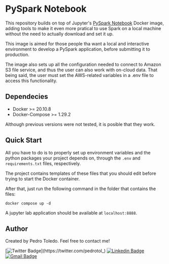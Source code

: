 # PySpark Notebook

This repository builds on top of Jupyter's [PySpark Notebook](https://github.com/jupyter/docker-stacks/tree/master/pyspark-notebook) Docker image, adding tools to make it even more pratical to use Spark on a local machine without the need to actually download and set it up.

This image is aimed for those people tha want a local and interactive environment to develop a PySpark application, before submitting it to production.

The image also sets up all the configuration needed to connect to Amazon S3 file service, and thus the user can also work with on-cloud data. That being said, the user must set the AWS-related variables in a .env file to access this functionality.

## Dependecies

* Docker >= 20.10.8
* Docker-Compose >= 1.29.2

Although previous versions were not tested, it is posible that they work.

## Quick Start

All you have to do is to properly set up environment variables and the python packages your project depends on, through the `.env` and `requirements.txt` files, respectively.

The project contains templates of these files that you should edit before trying to start the Docker container.

After that, just run the following command in the folder that contains the files:

```
docker compose up -d
```

A jupyter lab application should be available at `localhost:8888`.

## Author
Created by Pedro Toledo. Feel free to contact me!

[![Twitter Badge](https://img.shields.io/badge/-@pedrotol_-1ca0f1?style=flat-square&labelColor=1ca0f1&logo=twitter&logoColor=white&link=https://twitter.com/pedrotol_)](https://twitter.com/pedrotol_)
[![Linkedin Badge](https://img.shields.io/badge/-Pedro_Toledo-blue?style=flat-square&logo=Linkedin&logoColor=white&link=https://www.linkedin.com/in/pedro-toledo/)](https://www.linkedin.com/in/pedro-toledo/)
[![Gmail Badge](https://img.shields.io/badge/-pedroltoledo@gmail.com-c14438?style=flat-square&logo=Gmail&logoColor=white&link=mailto:tgmarinho@gmail.com)](mailto:pedroltoledo@gmail.com)
